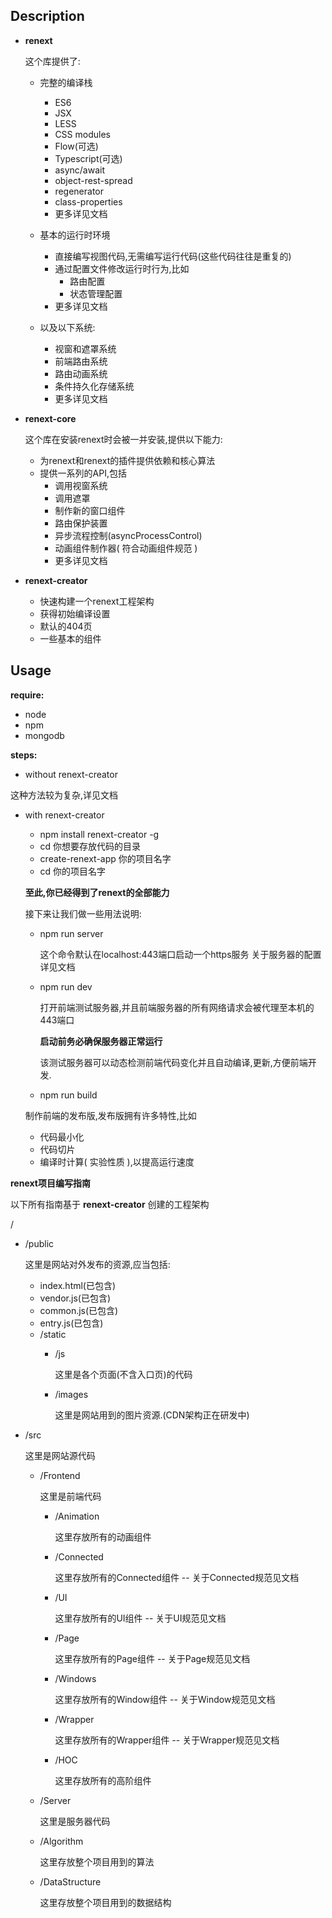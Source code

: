 **Description**
------
+ **renext**

  这个库提供了:
  + 完整的编译栈
    + ES6
    + JSX
    + LESS
    + CSS modules
    + Flow(可选)
    + Typescript(可选)
    + async/await
    + object-rest-spread
    + regenerator
    + class-properties
    + 更多详见文档

  + 基本的运行时环境
    + 直接编写视图代码,无需编写运行代码(这些代码往往是重复的)
    + 通过配置文件修改运行时行为,比如
      + 路由配置
      + 状态管理配置
    + 更多详见文档

  + 以及以下系统:
    + 视窗和遮罩系统
    + 前端路由系统
    + 路由动画系统
    + 条件持久化存储系统
    + 更多详见文档

+ **renext-core**

  这个库在安装renext时会被一并安装,提供以下能力:
  + 为renext和renext的插件提供依赖和核心算法
  + 提供一系列的API,包括
    + 调用视窗系统
    + 调用遮罩
    + 制作新的窗口组件
    + 路由保护装置
    + 异步流程控制(asyncProcessControl)
    + 动画组件制作器( 符合动画组件规范 )
    + 更多详见文档

+ **renext-creator**

  + 快速构建一个renext工程架构
  + 获得初始编译设置
  + 默认的404页
  + 一些基本的组件

**Usage**
------
**require:**

  * node
  * npm
  * mongodb

**steps:**
  + without renext-creator

  这种方法较为复杂,详见文档

  + with renext-creator
    + npm install renext-creator -g
    + cd 你想要存放代码的目录
    + create-renext-app 你的项目名字
    + cd 你的项目名字

    **至此,你已经得到了renext的全部能力**

    接下来让我们做一些用法说明:
    + npm run server

      这个命令默认在localhost:443端口启动一个https服务
    关于服务器的配置详见文档

    + npm run dev

      打开前端测试服务器,并且前端服务器的所有网络请求会被代理至本机的443端口

      **启动前务必确保服务器正常运行**

      该测试服务器可以动态检测前端代码变化并且自动编译,更新,方便前端开发.

    + npm run build

    制作前端的发布版,发布版拥有许多特性,比如
      + 代码最小化
      + 代码切片
      + 编译时计算( 实验性质 ),以提高运行速度

**renext项目编写指南**

  以下所有指南基于 **renext-creator** 创建的工程架构

  /
  + /public

    这里是网站对外发布的资源,应当包括:
    + index.html(已包含)
    + vendor.js(已包含)
    + common.js(已包含)
    + entry.js(已包含)
    + /static
      + /js

        这里是各个页面(不含入口页)的代码

      + /images

        这里是网站用到的图片资源.(CDN架构正在研发中)

  + /src

    这里是网站源代码

    + /Frontend

      这里是前端代码

      + /Animation

        这里存放所有的动画组件

      + /Connected

        这里存放所有的Connected组件 -- 关于Connected规范见文档

      + /UI

        这里存放所有的UI组件 -- 关于UI规范见文档

      + /Page

        这里存放所有的Page组件 -- 关于Page规范见文档

      + /Windows

        这里存放所有的Window组件 -- 关于Window规范见文档

      + /Wrapper

        这里存放所有的Wrapper组件 -- 关于Wrapper规范见文档

      + /HOC

        这里存放所有的高阶组件

    + /Server

      这里是服务器代码

    + /Algorithm

      这里存放整个项目用到的算法

    + /DataStructure

      这里存放整个项目用到的数据结构
